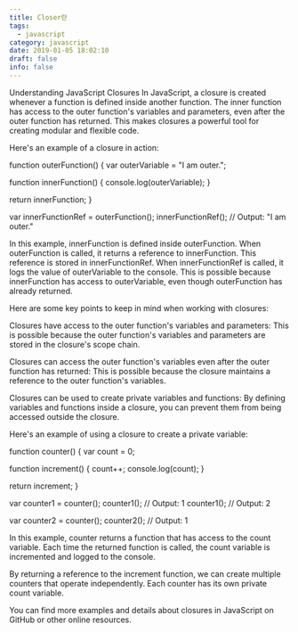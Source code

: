 ```yaml
---
title: Closer란
tags:
  - javascript
category: javascript
date: 2019-01-05 18:02:10
draft: false
info: false
---
```

Understanding JavaScript Closures
In JavaScript, a closure is created whenever a function is defined inside another function. The inner function has access to the outer function's variables and parameters, even after the outer function has returned. This makes closures a powerful tool for creating modular and flexible code.

Here's an example of a closure in action:

function outerFunction() {
  var outerVariable = "I am outer.";

  function innerFunction() {
    console.log(outerVariable);
  }

  return innerFunction;
}

var innerFunctionRef = outerFunction();
innerFunctionRef(); // Output: "I am outer."

In this example, innerFunction is defined inside outerFunction. When outerFunction is called, it returns a reference to innerFunction. This reference is stored in innerFunctionRef. When innerFunctionRef is called, it logs the value of outerVariable to the console. This is possible because innerFunction has access to outerVariable, even though outerFunction has already returned.

Here are some key points to keep in mind when working with closures:

Closures have access to the outer function's variables and parameters: This is possible because the outer function's variables and parameters are stored in the closure's scope chain.

Closures can access the outer function's variables even after the outer function has returned: This is possible because the closure maintains a reference to the outer function's variables.

Closures can be used to create private variables and functions: By defining variables and functions inside a closure, you can prevent them from being accessed outside the closure.

Here's an example of using a closure to create a private variable:

function counter() {
  var count = 0;

  function increment() {
    count++;
    console.log(count);
  }

  return increment;
}

var counter1 = counter();
counter1(); // Output: 1
counter1(); // Output: 2

var counter2 = counter();
counter2(); // Output: 1

In this example, counter returns a function that has access to the count variable. Each time the returned function is called, the count variable is incremented and logged to the console.

By returning a reference to the increment function, we can create multiple counters that operate independently. Each counter has its own private count variable.

You can find more examples and details about closures in JavaScript on GitHub or other online resources.